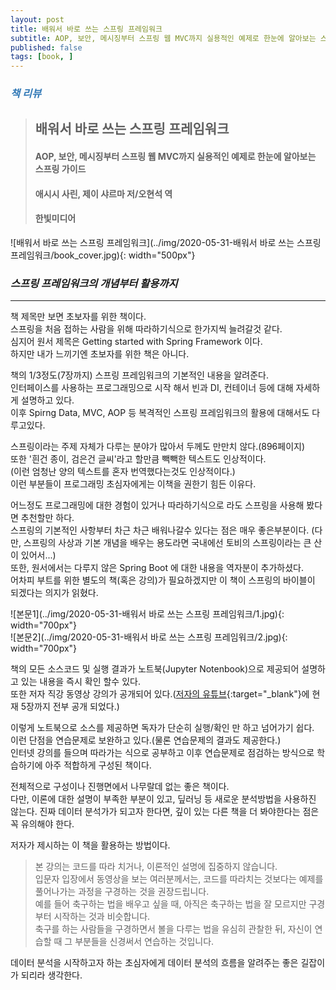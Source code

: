 ```yaml
---
layout: post
title: 배워서 바로 쓰는 스프링 프레임워크
subtitle: AOP, 보안, 메시징부터 스프링 웹 MVC까지 실용적인 예제로 한눈에 알아보는 스프링 가이드
published: false
tags: [book, ]
---
```


### <span style="color:#337ab7;">***책 리뷰***</span>
>## **배워서 바로 쓰는 스프링 프레임워크**
>#### AOP, 보안, 메시징부터 스프링 웹 MVC까지 실용적인 예제로 한눈에 알아보는 스프링 가이드
>#### 애시시 사린, 제이 샤르마 저/오현석 역 
>#### 한빛미디어  


![배워서 바로 쓰는 스프링 프레임워크](../img/2020-05-31-배워서 바로 쓰는 스프링 프레임워크/book_cover.jpg){: width="500px"}

### ***스프링 프레임워크의 개념부터 활용까지***

---
  

책 제목만 보면 초보자를 위한 책이다.   
스프링을 처음 접하는 사람을 위해 따라하기식으로 한가지씩 늘려갈것 같다.  
심지어 원서 제목은 Getting started with Spring Framework 이다.  
하지만 내가 느끼기엔 초보자를 위한 책은 아니다.  

책의 1/3정도(7장까지) 스프링 프레임워크의 기본적인 내용을 알려준다.  
인터페이스를 사용하는 프로그래밍으로 시작 해서 빈과 DI, 컨테이너 등에 대해 자세하게 설명하고 있다.  
이후 Spirng Data, MVC, AOP 등 복격적인 스프링 프레임워크의 활용에 대해서도 다루고있다.  

스프링이라는 주제 자체가 다루는 분야가 많아서 두께도 만만치 않다.(896페이지)  
또한 '흰건 종이, 검은건 글씨'라고 할만큼 빽빽한 텍스트도 인상적이다.  
(이런 엄청난 양의 텍스트를 혼자 번역했다는것도 인상적이다.)  
이런 부분들이 프로그래밍 초심자에게는 이책을 권한기 힘든 이유다.

어느정도 프로그래밍에 대한 경험이 있거나 따라하기식으로 라도 스프링을 사용해 봤다면 추천할만 하다.  
스프링의 기본적인 사항부터 차근 차근 배워나갈수 있다는 점은 매우 좋은부분이다.
(다만, 스프링의 사상과 기본 개념을 배우는 용도라면 국내에선 토비의 스프링이라는 큰 산이 있어서...)  
또한, 원서에서는 다루지 않은 Spring Boot 에 대한 내용을 역자분이 추가하셨다.  
어차피 부트를 위한 별도의 책(혹은 강의)가 필요하겠지만 이 책이 스프링의 바이블이 되겠다는 의지가 읽혔다.  


 

![본문1](../img/2020-05-31-배워서 바로 쓰는 스프링 프레임워크/1.jpg){: width="700px"}  
![본문2](../img/2020-05-31-배워서 바로 쓰는 스프링 프레임워크/2.jpg){: width="700px"}  

책의 모든 소스코드 및 실행 결과가 노트북(Jupyter Notenbook)으로 제공되어 설명하고 있는 내용을 즉시 확인 할수 있다.  
또한 저자 직강 동영상 강의가 공개되어 있다.([저자의 유튜브](https://www.youtube.com/channel/UCmWjmDlmMcuZ018xIHuh3iQ){:target="_blank"}에 현재 5장까지 전부 공개 되었다.)  

이렇게 노트북으로 소스를 제공하면 독자가 단순히 실행/확인 만 하고 넘어가기 쉽다.  
이런 단점을 연습문제로 보완하고 있다.(물론 연습문제의 결과도 제공한다.)  
인터넷 강의를 들으며 따라가는 식으로 공부하고 이후 연습문제로 점검하는 방식으로 학습하기에 아주 적합하게 구성된 책이다.  


전체적으로 구성이나 진행면에서 나무랄데 없는 좋은 책이다.  
다만, 이론에 대한 설명이 부족한 부분이 있고, 딮러닝 등 새로운 분석방법을 사용하진 않는다. 
진짜 데이터 분석가가 되고자 한다면, 깊이 있는 다른 책을 더 봐야한다는 점은 꼭 유의해야 한다.
  
  
저자가 제시하는 이 책을 활용하는 방법이다.  
>본 강의는 코드를 따라 치거나, 이론적인 설명에 집중하지 않습니다.  
>입문자 입장에서 동영상을 보는 여러분께서는, 코드를 따라치는 것보다는 예제를 풀어나가는 과정을 구경하는 것을 권장드립니다.  
>예를 들어 축구하는 법을 배우고 싶을 때, 아직은 축구하는 법을 잘 모르지만 구경부터 시작하는 것과 비슷합니다.  
>축구를 하는 사람들을 구경하면서 볼을 다루는 법을 유심히 관찰한 뒤, 자신이 연습할 때 그 부분들을 신경써서 연습하는 것입니다.  

데이터 분석을 시작하고자 하는 초심자에게 데이터 분석의 흐름을 알려주는 좋은 길잡이가 되리라 생각한다.  
  